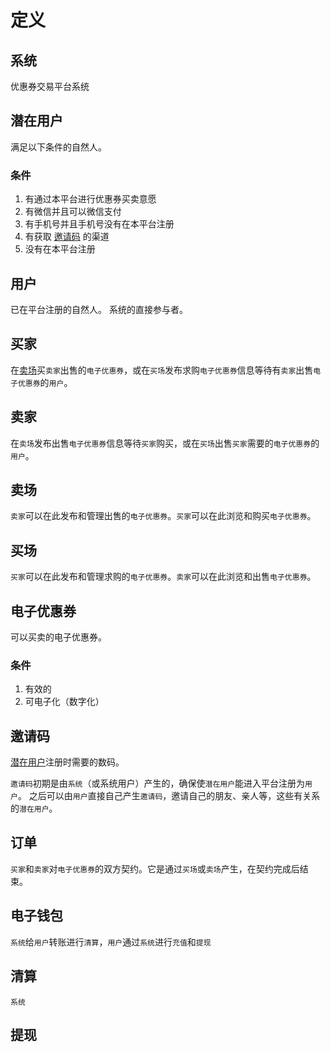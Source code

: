 
# 定义

## 系统

优惠券交易平台系统

## 潜在用户

满足以下条件的自然人。

### 条件

1. 有通过本平台进行优惠券买卖意愿
2. 有微信并且可以微信支付
3. 有手机号并且手机号没有在本平台注册
4. 有获取 [邀请码](#邀请码) 的渠道
5. 没有在本平台注册

## 用户

已在平台注册的自然人。
系统的直接参与者。

## 买家

在[卖场](#卖场)买`卖家`出售的`电子优惠券`，或在`买场`发布求购`电子优惠券`信息等待有`卖家`出售`电子优惠券`的`用户`。

## 卖家

在`卖场`发布出售`电子优惠券`信息等待`买家`购买，或在`买场`出售`买家`需要的`电子优惠券`的`用户`。

## 卖场

`卖家`可以在此发布和管理出售的`电子优惠券`。`买家`可以在此浏览和购买`电子优惠券`。

## 买场

`买家`可以在此发布和管理求购的`电子优惠券`。`卖家`可以在此浏览和出售`电子优惠券`。

## 电子优惠券

可以买卖的电子优惠券。

### 条件

1. 有效的
2. 可电子化（数字化）

## 邀请码

<a href="#潜在用户">潜在用户</a>注册时需要的数码。

`邀请码`初期是由`系统`（或系统用户）产生的，确保使`潜在用户`能进入平台注册为`用户`。
之后可以由`用户`直接自己产生`邀请码`，邀请自己的朋友、亲人等，这些有关系的`潜在用户`。

## 订单

`买家`和`卖家`对`电子优惠券`的双方契约。它是通过`买场`或`卖场`产生，在契约完成后结束。

## 电子钱包

`系统`给`用户`转账进行`清算`，`用户`通过`系统`进行`充值`和`提现`
 
## 清算

`系统`
 
## 提现 

 
 
 
